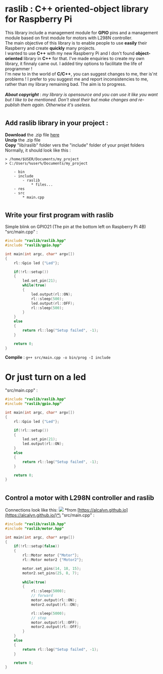 # raslib : C++ oriented-object library for Raspberry Pi
This library include a management module for **GPIO** pins and a management module based on first module for motors with L298N controller.\
The main objective of this library is to enable people to use **easily** their Raspberry and create **quickly** many projects.\
I wanted to use **C++** with my new Raspberry Pi and I don't found **object-oriented** library in **C++** for that. I've made enquiries to create my own library, it finnaly came out. I added tiny options to facilitate the life of programmer !\
I'm new to in the world of **C/C++**, you can suggest changes to me, ther is'nt problems ! I prefer to you suggest me and report inconsistencies to me, rather than my library remaining bad. The aim is to progress.\
\
***About copyright*** : *my library is opensource and you can use it like you want but I like to be mentioned. Don't steal their but make changes and re-publish them again. Otherwise it's useless.*
#
## Add raslib library in your project :
**Download** the .zip file [here](https://github.com/antoninhrlt/raslib/archive/main.zip)\
**Unzip** the .zip file\
**Copy** "lib/raslib" folder vers the "include" folder of your projet folders\
Normally, it should look like this :
```
> /home/$USER/Documents/my_project
> C:/Users/%user%/Documents/my_project

    - bin
    - include
        - raslib
            * files...
    - res
    - src
        * main.cpp
```
#
## Write your first program with raslib
Simple blink on GPIO21 (The pin at the bottom left on Raspberry Pi 4B)\
"src/main.cpp" :
```cpp
#include "raslib/raslib.hpp"
#include "raslib/gpio.hpp"

int main(int argc, char* argv[])
{
    rl::Gpio led {"Led"};

    if(!rl::setup())
    {
        led.set_pin(21);
        while(true)
        {
            led.output(rl::ON);
            rl::sleep(500);
            led.output(rl::OFF);
            rl::sleep(500);
        }
    }
    else
    {
        return rl::log("Setup failed", -1);
    }

    return 0;
}
```
**Compile** : `g++ src/main.cpp -o bin/prog -I include`
#
# Or just turn on a led
"src/main.cpp" :
```cpp
#include "raslib/raslib.hpp"
#include "raslib/gpio.hpp"

int main(int argc, char* argv[])
{
    rl::Gpio led {"Led"};

    if(!rl::setup())
    {
        led.set_pin(21);
        led.output(rl::ON);
    }
    else
    {
        return rl::log("Setup failed", -1);
    }

    return 0;
}
```
#
## Control a motor with L298N controller and raslib
Connections look like this: ![](https://alcalyn.github.io/assets/images/rpi-motors/rasp-l298n.png) 
*from [https://alcalyn.github.io](https://alcalyn.github.io/)*\
"src/main.cpp" :
```cpp
#include "raslib/raslib.hpp"
#include "raslib/motor.hpp"

int main(int argc, char* argv[])
{
    if(!rl::setup(false))
    {
        rl::Motor motor {"Motor"};
        rl::Motor motor2 {"Motor2"};

        motor.set_pins(14, 18, 15);
        motor2.set_pins(25, 8, 7);
        
        while(true)
        {
            rl::sleep(5000);
            // forward
            motor.output(rl::ON);
            motor2.output(rl::ON);

            rl::sleep(5000);
            // stop
            motor.output(rl::OFF); 
            motor2.output(rl::OFF);
        }
    }
    else
    {
        return rl::log("Setup failed", -1);
    }

    return 0;
}
```